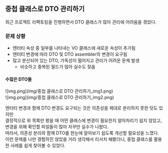 ## 중첩 클래스로 DTO 관리하기

최근 프로젝트 리팩토링을 진행하면서 DTO 클래스가 많아 관리에 어려움을 겪었다.  

### 문제 상황
- 엔터티 속성 중 일부를 나타내는 VO 클래스에 새로운 속성이 추가됨
- 엔터티 변경에 따라 DTO 및 DTO assembler의 변경이 요구됨
- 많고 분산되어 있는 DTO, 가독성이 떨어지고 관리가 어려운 문제 발생
  - 비슷하고 중복된 필드가 많아 실수도 잦음
  
  
#### 수많은 DTO들


![img.png](img/중첩 클래스로 DTO 관리하기_img1.png)  
![img.png](img/중첩 클래스로 DTO 관리하기_img2.png)  
  
  
엔터티 변경과 함께 DTO 변경도 요구되는 것은 의존성을 제대로 분리하지 못한 탓도 있지만  
결정적으로 위 목록만 봤을 때 어떤 클래스에 변경이 필요한지 알아차리기 쉽지 않았고, 변경을 위해 확인할 파일들이 많아 자꾸만 실수가 나왔다.  
따라서, 의존성 분리와 함께 DTO를 한눈에 알아보기 쉽도록 개선할 필요성을 느꼈다.  
이런 문제를 나만 경험하진 않았을 거라 생각해서 리서치 해봤더니, 중첩 클래스를 활용한 사례를 쉽게 찾아볼 수 있었다.  
